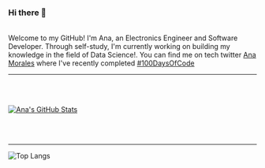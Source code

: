 ### Hi there 👋

<!--
**Ana-Morales/Ana-Morales** is a ✨ _special_ ✨ repository because its `README.md` (this file) appears on your GitHub profile.

Here are some ideas to get you started:

- 🔭 I’m currently working on ...
- 🌱 I’m currently learning ...
- 👯 I’m looking to collaborate on ...
- 🤔 I’m looking for help with ...
- 💬 Ask me about ...
- 📫 How to reach me: ...
- 😄 Pronouns: ...
- ⚡ Fun fact: ...
-->
<br>
Welcome to my GitHub! I'm Ana, an Electronics Engineer and Software Developer. Through self-study, I'm currently working on building my knowledge in the field of Data Science!. You can find me on tech twitter <a href = "https://twitter.com/San_Mor_">Ana Morales</a> where I've recently completed <a href="https://twitter.com/search?q=%23100DaysOfCode&src=hashtag_click">#100DaysOfCode</a>

<hr>



<br/><br/>


[![Ana's GitHub Stats](https://github-readme-stats.vercel.app/api?username=Ana-Morales&show_icons=true)](https://github.com/Ana-Morales)

<br/>

<br/>

<hr>

![Top Langs](https://github-readme-stats.vercel.app/api/top-langs/?username=Ana-Morales&show_icons=true)

<br><br>
